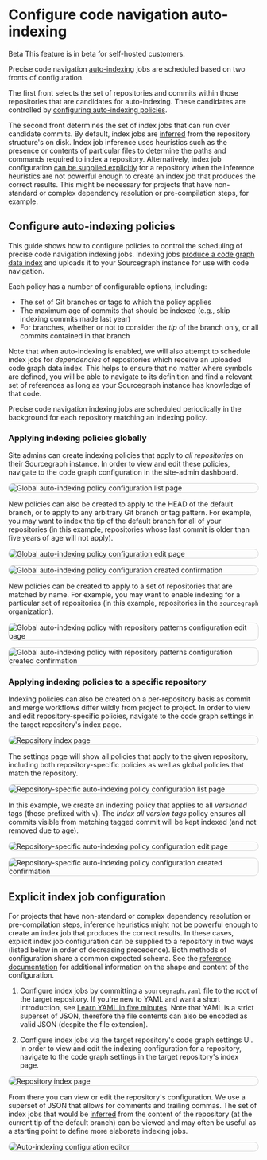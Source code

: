 # Configure code navigation auto-indexing

<style>
img.screenshot {
  display: block;
  margin: 1em auto;
  max-width: 600px;
  margin-bottom: 0.5em;
  border: 1px solid lightgrey;
  border-radius: 10px;
}
</style>

<aside class="beta">
<p>
<span class="badge badge-beta">Beta</span> This feature is in beta for self-hosted customers.
</p>
</aside>

Precise code navigation [auto-indexing](../explanations/auto_indexing.md) jobs are scheduled based on two fronts of configuration.

The first front selects the set of repositories and commits within those repositories that are candidates for auto-indexing. These candidates are controlled by [configuring auto-indexing policies](#configure-auto-indexing-policies).

The second front determines the set of index jobs that can run over candidate commits. By default, index jobs are [inferred](../explanations/auto_indexing_inference.md) from the repository structure's on disk. Index job inference uses heuristics such as the presence or contents of particular files to determine the paths and commands required to index a repository. Alternatively, index job configuration [can be supplied explicitly](#explicit-index-job-configuration) for a repository when the inference heuristics are not powerful enough to create an index job that produces the correct results. This might be necessary for projects that have non-standard or complex dependency resolution or pre-compilation steps, for example.

## Configure auto-indexing policies

This guide shows how to configure policies to control the scheduling of precise code navigation indexing jobs. Indexing jobs [produce a code graph data index](../explanations/precise_code_navigation.md) and uploads it to your Sourcegraph instance for use with code navigation.

Each policy has a number of configurable options, including:

- The set of Git branches or tags to which the policy applies
- The maximum age of commits that should be indexed (e.g., skip indexing commits made last year)
- For branches, whether or not to consider the _tip_ of the branch only, or all commits contained in that branch

Note that when auto-indexing is enabled, we will also attempt to schedule index jobs for _dependencies_ of repositories which receive an uploaded code graph data index. This helps to ensure that no matter where symbols are defined, you will be able to navigate to its definition and find a relevant set of references as long as your Sourcegraph instance has knowledge of that code.

Precise code navigation indexing jobs are scheduled periodically in the background for each repository matching an indexing policy.

### Applying indexing policies globally

Site admins can create indexing policies that apply to _all repositories_ on their Sourcegraph instance. In order to view and edit these policies, navigate to the code graph configuration in the site-admin dashboard.

<img src="https://storage.googleapis.com/sourcegraph-assets/docs/images/code-intelligence/rename/global-list.png" class="screenshot" alt="Global auto-indexing policy configuration list page">

New policies can also be created to apply to the HEAD of the default branch, or to apply to any arbitrary Git branch or tag pattern. For example, you may want to index the tip of the default branch for all of your repositories (in this example, repositories whose last commit is older than five years of age will not apply).

<img src="https://storage.googleapis.com/sourcegraph-assets/docs/images/code-intelligence/global-create.png" class="screenshot" alt="Global auto-indexing policy configuration edit page">
<img src="https://storage.googleapis.com/sourcegraph-assets/docs/images/code-intelligence/rename/post-create.png" class="screenshot" alt="Global auto-indexing policy configuration created confirmation">

New policies can be created to apply to a set of repositories that are matched by name. For example, you may want to enable indexing for a particular set of repositories (in this example, repositories in the `sourcegraph` organization).

<img src="https://storage.googleapis.com/sourcegraph-assets/docs/images/code-intelligence/create-repo-list.png" class="screenshot" alt="Global auto-indexing policy with repository patterns configuration edit page">
<img src="https://storage.googleapis.com/sourcegraph-assets/docs/images/code-intelligence/rename/post-create-repo-list.png" class="screenshot" alt="Global auto-indexing policy with repository patterns configuration created confirmation">

### Applying indexing policies to a specific repository

Indexing policies can also be created on a per-repository basis as commit and merge workflows differ wildly from project to project. In order to view and edit repository-specific policies, navigate to the code graph settings in the target repository's index page.

<img src="https://storage.googleapis.com/sourcegraph-assets/docs/images/code-intelligence/sg-3.33/repository-page.png" class="screenshot" alt="Repository index page">

The settings page will show all policies that apply to the given repository, including both repository-specific policies as well as global policies that match the repository.

<img src="https://storage.googleapis.com/sourcegraph-assets/docs/images/code-intelligence/rename/list.png" class="screenshot" alt="Repository-specific auto-indexing policy configuration list page">

In this example, we create an indexing policy that applies to all _versioned_ tags (those prefixed with `v`). The _Index all version tags_ policy ensures all commits visible from matching tagged commit will be kept indexed (and not removed due to age).

<img src="https://storage.googleapis.com/sourcegraph-assets/docs/images/code-intelligence/rename/create.png" class="screenshot" alt="Repository-specific auto-indexing policy configuration edit page">
<img src="https://storage.googleapis.com/sourcegraph-assets/docs/images/code-intelligence/rename/post-create.png" class="screenshot" alt="Repository-specific auto-indexing policy configuration created confirmation">

## Explicit index job configuration

For projects that have non-standard or complex dependency resolution or pre-compilation steps, inference heuristics might not be powerful enough to create an index job that produces the correct results. In these cases, explicit index job configuration can be supplied to a repository in two ways (listed below in order of decreasing precedence). Both methods of configuration share a common expected schema. See the [reference documentation](../references/auto_indexing_configuration.md) for additional information on the shape and content of the configuration.

1. Configure index jobs by committing a `sourcegraph.yaml` file to the root of the target repository. If you're new to YAML and want a short introduction, see [Learn YAML in five minutes](https://learnxinyminutes.com/docs/yaml/). Note that YAML is a strict superset of JSON, therefore the file contents can also be encoded as valid JSON (despite the file extension).

1. Configure index jobs via the target repository's code graph settings UI. In order to view and edit the indexing configuration for a repository, navigate to the code graph settings in the target repository's index page.

<img src="https://storage.googleapis.com/sourcegraph-assets/docs/images/code-intelligence/rename/repository-page.png" class="screenshot" alt="Repository index page">

From there you can view or edit the repository's configuration. We use a superset of JSON that allows for comments and trailing commas. The set of index jobs that would be [inferred](../explanations/auto_indexing_inference.md) from the content of the repository (at the current tip of the default branch) can be viewed and may often be useful as a starting point to define more elaborate indexing jobs.

<img src="https://storage.googleapis.com/sourcegraph-assets/docs/images/code-intelligence/rename/configuration.png" class="screenshot" alt="Auto-indexing configuration editor">
